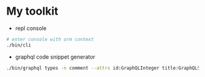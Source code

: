 
# My toolkit
 * repl console
 ```bash
 # enter console with orm context
 ./bin/cli
 ```
 * graphql code snippet generator
 ```bash
 ./bin/graphql types -n comment --attrs id:GraphQLInteger title:GraphQLString content:GraphQLString
 ```
